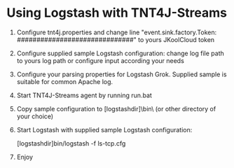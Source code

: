# Using Logstash with TNT4J-Streams

1. Configure tnt4j.properties and change line 
	"event.sink.factory.Token: ##############################" to yours JKoolCloud token 

2. Configure supplied sample Logstash configuration:
	change log file path to yours log path or
	configure input according your needs

3. Configure your parsing properties for Logstash Grok.
   Supplied sample is suitable for common Apache log.

4. Start TNT4J-Streams agent by running run.bat

5. Copy sample configuration to [logstashdir]\bin\ (or other directory of your choice)

6. Start Logstash with supplied sample Logstash configuration:

	[logstashdir]bin/logstash -f ls-tcp.cfg

5. Enjoy 